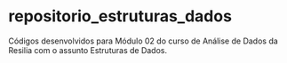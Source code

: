 # repositorio_estruturas_dados

Códigos desenvolvidos para Módulo 02 do curso de Análise de Dados da Resilia com o assunto Estruturas de Dados.
